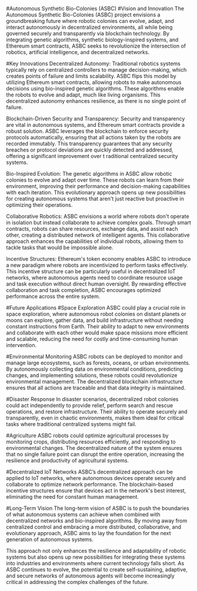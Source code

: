 #Autonomous Synthetic Bio-Colonies (ASBC)
#Vision and Innovation
The Autonomous Synthetic Bio-Colonies (ASBC) project envisions a groundbreaking future where robotic colonies can evolve, adapt, and interact autonomously in decentralized environments, all while being governed securely and transparently via blockchain technology. By integrating genetic algorithms, synthetic biology-inspired systems, and Ethereum smart contracts, ASBC seeks to revolutionize the intersection of robotics, artificial intelligence, and decentralized networks.

#Key Innovations
Decentralized Autonomy: Traditional robotics systems typically rely on centralized controllers to manage decision-making, which creates points of failure and limits scalability. ASBC flips this model by utilizing Ethereum smart contracts, allowing robots to make autonomous decisions using bio-inspired genetic algorithms. These algorithms enable the robots to evolve and adapt, much like living organisms. This decentralized autonomy enhances resilience, as there is no single point of failure.

Blockchain-Driven Security and Transparency: Security and transparency are vital in autonomous systems, and Ethereum smart contracts provide a robust solution. ASBC leverages the blockchain to enforce security protocols automatically, ensuring that all actions taken by the robots are recorded immutably. This transparency guarantees that any security breaches or protocol deviations are quickly detected and addressed, offering a significant improvement over t raditional centralized security systems.

Bio-Inspired Evolution: The genetic algorithms in ASBC allow robotic colonies to evolve and adapt over time. These robots can learn from their environment, improving their performance and decision-making capabilities with each iteration. This evolutionary approach opens up new possibilities for creating autonomous systems that aren't just reactive but proactive in optimizing their operations.

Collaborative Robotics: ASBC envisions a world where robots don't operate in isolation but instead collaborate to achieve complex goals. Through smart contracts, robots can share resources, exchange data, and assist each other, creating a distributed network of intelligent agents. This collaborative approach enhances the capabilities of individual robots, allowing them to tackle tasks that would be impossible alone.

Incentive Structures: Ethereum's token economy enables ASBC to introduce a new paradigm where robots are incentivized to perform tasks effectively. This incentive structure can be particularly useful in decentralized IoT networks, where autonomous agents need to coordinate resource usage and task execution without direct human oversight. By rewarding effective collaboration and task completion, ASBC encourages optimized performance across the entire system.

#Future Applications
#Space Exploration
ASBC could play a crucial role in space exploration, where autonomous robot colonies on distant planets or moons can explore, gather data, and build infrastructure without needing constant instructions from Earth. Their ability to adapt to new environments and collaborate with each other would make space missions more efficient and scalable, reducing the need for costly and time-consuming human intervention.

#Environmental Monitoring
ASBC robots can be deployed to monitor and manage large ecosystems, such as forests, oceans, or urban environments. By autonomously collecting data on environmental conditions, predicting changes, and implementing solutions, these robots could revolutionize environmental management. The decentralized blockchain infrastructure ensures that all actions are traceable and that data integrity is maintained.

#Disaster Response
In disaster scenarios, decentralized robot colonies could act independently to provide relief, perform search and rescue operations, and restore infrastructure. Their ability to operate securely and transparently, even in chaotic environments, makes them ideal for critical tasks where traditional centralized systems might fail.

#Agriculture
ASBC robots could optimize agricultural processes by monitoring crops, distributing resources efficiently, and responding to environmental changes. The decentralized nature of the system ensures that no single failure point can disrupt the entire operation, increasing the resilience and productivity of agricultural systems.

#Decentralized IoT Networks
ASBC’s decentralized approach can be applied to IoT networks, where autonomous devices operate securely and collaborate to optimize network performance. The blockchain-based incentive structures ensure that devices act in the network's best interest, eliminating the need for constant human management.

#Long-Term Vision
The long-term vision of ASBC is to push the boundaries of what autonomous systems can achieve when combined with decentralized networks and bio-inspired algorithms. By moving away from centralized control and embracing a more distributed, collaborative, and evolutionary approach, ASBC aims to lay the foundation for the next generation of autonomous systems.

This approach not only enhances the resilience and adaptability of robotic systems but also opens up new possibilities for integrating these systems into industries and environments where current technology falls short. As ASBC continues to evolve, the potential to create self-sustaining, adaptive, and secure networks of autonomous agents will become increasingly critical in addressing the complex challenges of the future.


